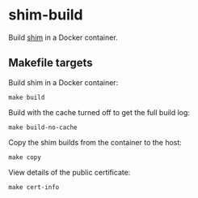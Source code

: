# shim-build

Build [shim](https://github.com/rhboot/shim) in a Docker container.

## Makefile targets

Build shim in a Docker container:

    make build
    
Build with the cache turned off to get the full build log:
    
    make build-no-cache
    
Copy the shim builds from the container to the host:
    
    make copy

View details of the public certificate:

    make cert-info
